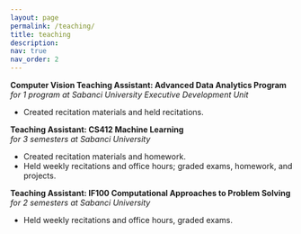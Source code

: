 ```yaml
---
layout: page
permalink: /teaching/
title: teaching
description: 
nav: true
nav_order: 2
---
```


**Computer Vision Teaching Assistant: Advanced Data Analytics Program**  
*for 1 program at Sabanci University Executive Development Unit*
- Created recitation materials and held recitations.

**Teaching Assistant: CS412 Machine Learning**  
*for 3 semesters at Sabanci University*
- Created recitation materials and homework.
- Held weekly recitations and office hours; graded exams, homework, and projects.

**Teaching Assistant: IF100 Computational Approaches to Problem Solving**  
*for 2 semesters at Sabanci University*
- Held weekly recitations and office hours, graded exams.

